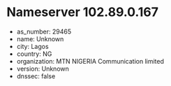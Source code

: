 # Nameserver 102.89.0.167

* as_number: 29465
* name: Unknown
* city: Lagos
* country: NG
* organization: MTN NIGERIA Communication limited
* version: Unknown
* dnssec: false
